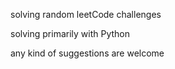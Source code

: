 <p>solving random leetCode challenges</p>
<p>solving primarily with Python</p>
<p>any kind of suggestions are welcome</p>